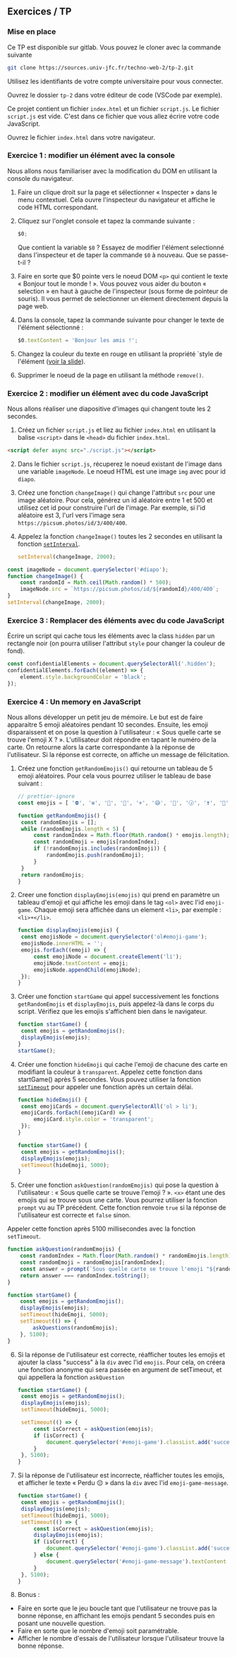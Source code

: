 <script>
	import Solution from '$lib/Solution.svelte';
	import Reveal from '$lib/Reveal.svelte';
	import Slides from './slides.svelte';
</script>

<Reveal>
    <Slides/>
</Reveal>

## Exercices / TP

### Mise en place

Ce TP est disponible sur gitlab. Vous pouvez le cloner avec la commande suivante

```bash
git clone https://sources.univ-jfc.fr/techno-web-2/tp-2.git
```

Utilisez les identifiants de votre compte universitaire pour vous connecter.

Ouvrez le dossier `tp-2` dans votre éditeur de code (VSCode par exemple).

Ce projet contient un fichier `index.html` et un fichier `script.js`. Le fichier `script.js` est vide. C'est dans ce fichier que vous allez écrire votre code JavaScript.

Ouvrez le fichier `index.html` dans votre navigateur.

### Exercice 1 : modifier un élément avec la console

Nous allons nous familiariser avec la modification du DOM en utilisant la console du navigateur.

1. Faire un clique droit sur la page et sélectionner « Inspecter » dans le menu contextuel. Cela ouvre l'inspecteur du navigateur et affiche le code HTML correspondant.
2. Cliquez sur l'onglet console et tapez la commande suivante :

   ```js
   $0;
   ```

   Que contient la variable `$0` ? Essayez de modifier l'élément selectionné dans l'inspecteur et de taper la commande `$0` à nouveau. Que se passe-t-il ?

3. Faire en sorte que $0 pointe vers le noeud DOM `<p>` qui contient le texte « Bonjour tout le monde ! ». Vous pouvez vous aider du bouton « selection » en haut à gauche de l'inspecteur (sous forme de pointeur de souris). Il vous permet de selectionner un élement directement depuis la page web.
4. Dans la console, tapez la commande suivante pour changer le texte de l'élément sélectionné :
   ```js
   $0.textContent = 'Bonjour les amis !';
   ```
5. Changez la couleur du texte en rouge en utilisant la propriété `style de l'élément ([voir la slide](#/2/3)).
6. Supprimer le noeud de la page en utilisant la méthode `remove()`.

### Exercice 2 : modifier un élément avec du code JavaScript

Nous allons réaliser une diapositive d'images qui changent toute les 2 secondes.

1. Créez un fichier `script.js` et liez au fichier `index.html` en utilisant la balise `<script>` dans le `<head>` du fichier `index.html`.

```html
<script defer async src="./script.js"></script>
```

2. Dans le fichier `script.js`, récuperez le noeud existant de l'image dans une variable `imageNode`. Le noeud HTML est une image `img` avec pour id `diapo`.

3. Créez une fonction `changeImage()` qui change l'attribut `src` pour une image aléatoire. Pour cela, générez un id aléatoire entre 1 et 500 et utilisez cet id pour construire l'url de l'image. Par exemple, si l'id aléatoire est 3, l'url vers l'image sera `https://picsum.photos/id/3/400/400`.

4. Appelez la fonction `changeImage()` toutes les 2 secondes en utilisant la fonction [`setInterval`](https://developer.mozilla.org/fr/docs/Web/API/WindowOrWorkerGlobalScope/setInterval).

   ```js
   setInterval(changeImage, 2000);
   ```

<Solution>

```js
const imageNode = document.querySelector('#diapo');
function changeImage() {
	const randomId = Math.ceil(Math.random() * 500);
	imageNode.src = `https://picsum.photos/id/${randomId}/400/400`;
}
setInterval(changeImage, 2000);
```

</Solution>

### Exercice 3 : Remplacer des éléments avec du code JavaScript

Écrire un script qui cache tous les éléments avec la class `hidden` par un rectangle noir (on pourra utiliser l'attribut `style` pour changer la couleur de fond).

<Solution >

```js
const confidentialElements = document.querySelectorAll('.hidden');
confidentialElements.forEach((element) => {
	element.style.backgroundColor = 'black';
});
```

</Solution>

### Exercice 4 : Un memory en JavaScript

Nous allons développer un petit jeu de mémoire. Le but est de faire apparaitre 5 emoji aléatoires pendant 10 secondes. Ensuite, les emoji disparaissent et on pose la question à l'utilisateur : « Sous quelle carte se trouve l'emoji X ? ». L'utilisateur doit répondre en tapant le numéro de la carte. On retourne alors la carte correspondante à la réponse de l'utilisateur. Si la réponse est correcte, on affiche un message de félicitation.

1. Créez une fonction `getRandomEmojis()` qui retourne un tableau de 5 emoji aléatoires. Pour cela vous pourrez utiliser le tableau de base suivant :

   ```js
   // prettier-ignore
   const emojis = [ '⛔️', '❇️', '🏰', '🐺', '⚜', '😅', '🚳', '🕞', '❣', '🏬', '🛎', '🌕', '🌃', '🏡', '🎑', '🍯', '🐍', '🔕', '🐿', '💮', '😹', '↕️', '🌵', '🕗', '♒️', '🚽', '🕋', '📔', '🛂', '🎒', '🐼', '♏️', '⏸', '🅰️', '🌈', '🌂', '🚣', '🎇', '❄️', '👙', '🌹', '🍸', '🛳', '🎟', '😱', '🕚', '👳', '😑', '⌚️', '💛', '🆚', '🔼', '🈯️', '☀️', '😳', '♊️', '🌖', '♋️', '🚀', '🚱', '🚊', '📿', '⏫', '9️⃣', '🗾', '🏜', '🍦', '✋', '🍀', '🗿', '🙎', '✖️', '🆕', '🎮', '🔒', '💸', '👲', '🏢', '🔑', '🐶', '👪', '😻', '🌼', '👠', '🧀', '👎', '🙌', '🐻', '🕐', '👯', '🕝', '😺', '😈', '💴', '🎾', '🚙', '❤️', '♑️', '🌲'];
   ```

      <Solution >

   ```js
   function getRandomEmojis() {
   	const randomEmojis = [];
   	while (randomEmojis.length < 5) {
   		const randomIndex = Math.floor(Math.random() * emojis.length);
   		const randomEmoji = emojis[randomIndex];
   		if (!randomEmojis.includes(randomEmoji)) {
   			randomEmojis.push(randomEmoji);
   		}
   	}
   	return randomEmojis;
   }
   ```

      </Solution>

2. Creer une fonction `displayEmojis(emojis)` qui prend en paramètre un tableau d'emoji et qui affiche les emoji dans le tag `<ol>` avec l'id `emoji-game`. Chaque emoji sera affichée dans un element `<li>`, par exemple : `<li>☀️</li>`.

   <Solution>

   ```js
   function displayEmojis(emojis) {
   	const emojisNode = document.querySelector('ol#emoji-game');
   	emojisNode.innerHTML = '';
   	emojis.forEach((emoji) => {
   		const emojiNode = document.createElement('li');
   		emojiNode.textContent = emoji;
   		emojisNode.appendChild(emojiNode);
   	});
   }
   ```

   </Solution>

3. Créer une fonction `startGame` qui appel successivement les fonctions `getRandomEmojis` et `displayEmojis`, puis appelez-là dans le corps du script. Vérifiez que les emojis s'affichent bien dans le navigateur.

   <Solution>

   ```js
   function startGame() {
   	const emojis = getRandomEmojis();
   	displayEmojis(emojis);
   }
   startGame();
   ```

   </Solution>

4. Créer une fonction `hideEmoji` qui cache l'emoji de chacune des carte en modifiant la couleur à `transparent`. Appelez cette fonction dans startGame() après 5 secondes. Vous pouvez utiliser la fonction [`setTimeout`](https://developer.mozilla.org/fr/docs/Web/API/WindowOrWorkerGlobalScope/setTimeout) pour appeler une fonction après un certain délai.

   <Solution>

   ```js
   function hideEmoji() {
   	const emojiCards = document.querySelectorAll('ol > li');
   	emojiCards.forEach((emojiCard) => {
   		emojiCard.style.color = 'transparent';
   	});
   }

   function startGame() {
   	const emojis = getRandomEmojis();
   	displayEmojis(emojis);
   	setTimeout(hideEmoji, 5000);
   }
   ```

   </Solution>

5. Créer une fonction `askQuestion(randomEmojis)` qui pose la question à l'utilisateur : « Sous quelle carte se trouve l'emoji <x> ? ». `<x>` étant une des emojis qui se trouve sous une carte. Vous pourrez utiliser la fonction `prompt` vu au TP précédent. Cette fonction renvoie `true` si la réponse de l'utilisateur est correcte et `false` sinon.

Appeler cette fonction après 5100 millisecondes avec la fonction `setTimeout`.

   <Solution code="FMA">

```js
function askQuestion(randomEmojis) {
	const randomIndex = Math.floor(Math.random() * randomEmojis.length);
	const randomEmoji = randomEmojis[randomIndex];
	const answer = prompt(`Sous quelle carte se trouve l'emoji "${randomEmoji}" ?`);
	return answer === randomIndex.toString();
}

function startGame() {
	const emojis = getRandomEmojis();
	displayEmojis(emojis);
	setTimeout(hideEmoji, 5000);
	setTimeout(() => {
		askQuestions(randomEmojis);
	}, 5100);
}
```

   </Solution>

6. Si la réponse de l'utilisateur est correcte, réafficher toutes les emojis et ajouter la class "success" à la `div` avec l'id `emojis`. Pour cela, on créera une fonction anonyme qui sera passée en argument de setTimeout, et qui appellera la fonction `askQuestion`

   <Solution>

   ```js
   function startGame() {
   	const emojis = getRandomEmojis();
   	displayEmojis(emojis);
   	setTimeout(hideEmoji, 5000);

   	setTimeout(() => {
   		const isCorrect = askQuestion(emojis);
   		if (isCorrect) {
   			document.querySelector('#emoji-game').classList.add('success');
   		}
   	}, 5100);
   }
   ```

   </Solution>

7. Si la réponse de l'utilisateur est incorrecte, réafficher toutes les emojis, et afficher le texte « Perdu 😔 » dans la `div` avec l'id `emoji-game-message`.

   <Solution>

   ```js
   function startGame() {
   	const emojis = getRandomEmojis();
   	displayEmojis(emojis);
   	setTimeout(hideEmoji, 5000);
   	setTimeout(() => {
   		const isCorrect = askQuestion(emojis);
   		displayEmojis(emojis);
   		if (isCorrect) {
   			document.querySelector('#emoji-game').classList.add('success');
   		} else {
   			document.querySelector('#emoji-game-message').textContent = 'Perdu 😔';
   		}
   	}, 5100);
   }
   ```

   </Solution>

8. Bonus :

- Faire en sorte que le jeu boucle tant que l'utilisateur ne trouve pas la bonne réponse, en affichant les emojis pendant 5 secondes puis en posant une nouvelle question.
- Faire en sorte que le nombre d'emoji soit paramétrable.
- Afficher le nombre d'essais de l'utilisateur lorsque l'utilisateur trouve la bonne réponse.
